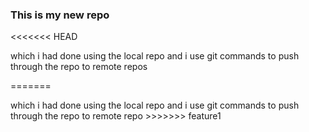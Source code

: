 <h3>This is my new repo</h3>
<<<<<<< HEAD
<p>which i had done using the local repo and i use git commands to push through the repo to remote repos</p>

=======
<p>which i had done using the local repo and i use git commands to push through the repo to remote repo
>>>>>>> feature1
